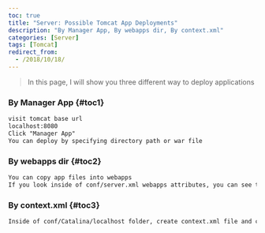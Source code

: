 ```yaml
---
toc: true
title: "Server: Possible Tomcat App Deployments"
description: "By Manager App, By webapps dir, By context.xml"
categories: [Server]
tags: [Tomcat]
redirect_from:
  - /2018/10/18/
---
```


> In this page, I will show you three different way to deploy applications

### By Manager App {#toc1}

```md
visit tomcat base url
localhost:8080
Click "Manager App"
You can deploy by specifying directory path or war file
```

### By webapps dir {#toc2}

```md
You can copy app files into webapps
If you look inside of conf/server.xml webapps attributes, you can see that tomcat automatically deploy application within webapps dir
```

### By context.xml {#toc3}

```md
Inside of conf/Catalina/localhost folder, create context.xml file and configue your app deployment.
```

[^1]: This is a footnote.

[kramdown]: https://kramdown.gettalong.org/
[My Blog]: https://marindie.github.io
